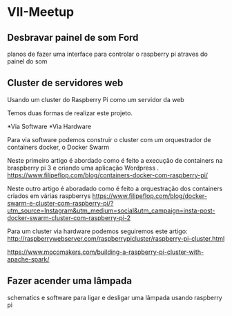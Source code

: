 # VII-Meetup
## Desbravar painel de som Ford
planos de fazer uma interface para controlar o raspberry pi atraves do painel do som
## Cluster de servidores web

Usando um cluster do Raspberry Pi como um servidor da web

Temos duas formas de realizar este projeto. 

*Via Software
*Via Hardware


Para via software podemos construir o cluster com um orquestrador de containers docker, o Docker Swarm

Neste primeiro artigo é abordado como é feito a execução de containers na braspberry pi 3 e criando uma aplicação Wordpress .
https://www.filipeflop.com/blog/containers-docker-com-raspberry-pi/

Neste outro artigo é aboradado como é feito a orquestração dos containers criados em várias raspberrys
https://www.filipeflop.com/blog/docker-swarm-e-cluster-com-raspberry-pi/?utm_source=Instagram&utm_medium=social&utm_campaign=insta-post-docker-swarm-cluster-com-raspberry-pi-2


Para um cluster via hardware podemos seguiremos este artigo: http://raspberrywebserver.com/raspberrypicluster/raspberry-pi-cluster.html

https://www.mocomakers.com/building-a-raspberry-pi-cluster-with-apache-spark/

## Fazer acender uma lâmpada
schematics e software para ligar e desligar uma lâmpada usando raspberry pi


